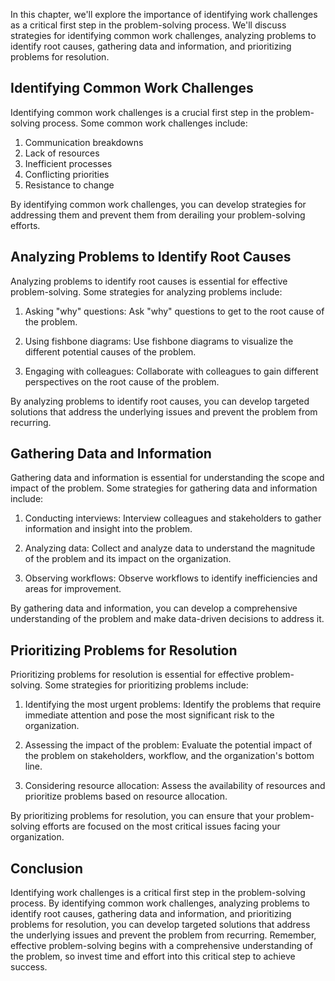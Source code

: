 
In this chapter, we'll explore the importance of identifying work challenges as a critical first step in the problem-solving process. We'll discuss strategies for identifying common work challenges, analyzing problems to identify root causes, gathering data and information, and prioritizing problems for resolution.

Identifying Common Work Challenges
----------------------------------

Identifying common work challenges is a crucial first step in the problem-solving process. Some common work challenges include:

1. Communication breakdowns
2. Lack of resources
3. Inefficient processes
4. Conflicting priorities
5. Resistance to change

By identifying common work challenges, you can develop strategies for addressing them and prevent them from derailing your problem-solving efforts.

Analyzing Problems to Identify Root Causes
------------------------------------------

Analyzing problems to identify root causes is essential for effective problem-solving. Some strategies for analyzing problems include:

1. Asking "why" questions: Ask "why" questions to get to the root cause of the problem.

2. Using fishbone diagrams: Use fishbone diagrams to visualize the different potential causes of the problem.

3. Engaging with colleagues: Collaborate with colleagues to gain different perspectives on the root cause of the problem.

By analyzing problems to identify root causes, you can develop targeted solutions that address the underlying issues and prevent the problem from recurring.

Gathering Data and Information
------------------------------

Gathering data and information is essential for understanding the scope and impact of the problem. Some strategies for gathering data and information include:

1. Conducting interviews: Interview colleagues and stakeholders to gather information and insight into the problem.

2. Analyzing data: Collect and analyze data to understand the magnitude of the problem and its impact on the organization.

3. Observing workflows: Observe workflows to identify inefficiencies and areas for improvement.

By gathering data and information, you can develop a comprehensive understanding of the problem and make data-driven decisions to address it.

Prioritizing Problems for Resolution
------------------------------------

Prioritizing problems for resolution is essential for effective problem-solving. Some strategies for prioritizing problems include:

1. Identifying the most urgent problems: Identify the problems that require immediate attention and pose the most significant risk to the organization.

2. Assessing the impact of the problem: Evaluate the potential impact of the problem on stakeholders, workflow, and the organization's bottom line.

3. Considering resource allocation: Assess the availability of resources and prioritize problems based on resource allocation.

By prioritizing problems for resolution, you can ensure that your problem-solving efforts are focused on the most critical issues facing your organization.

Conclusion
----------

Identifying work challenges is a critical first step in the problem-solving process. By identifying common work challenges, analyzing problems to identify root causes, gathering data and information, and prioritizing problems for resolution, you can develop targeted solutions that address the underlying issues and prevent the problem from recurring. Remember, effective problem-solving begins with a comprehensive understanding of the problem, so invest time and effort into this critical step to achieve success.
